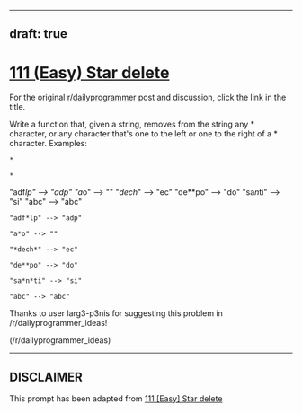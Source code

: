 ---
draft: true
----

# [111 (Easy) Star delete](https://www.reddit.com/r/dailyprogrammer/comments/12qi5b/1162012_challenge_111_easy_star_delete/)

For the original [r/dailyprogrammer](https://www.reddit.com/r/dailyprogrammer/) post and discussion, click the link in the title.

Write a function that, given a string, removes from the string any * character, or any character that's one to the left or one to the right of a * character. Examples:


```
*
```

```
*
```
"adf*lp" --> "adp"
"a*o" --> ""
"*dech*" --> "ec"
"de**po" --> "do"
"sa*n*ti" --> "si"
"abc" --> "abc" 


```
"adf*lp" --> "adp"
```

```
"a*o" --> ""
```

```
"*dech*" --> "ec"
```

```
"de**po" --> "do"
```

```
"sa*n*ti" --> "si"
```

```
"abc" --> "abc"
```
Thanks to user larg3-p3nis for suggesting this problem in /r/dailyprogrammer_ideas!

(/r/dailyprogrammer_ideas)

----
## **DISCLAIMER**
This prompt has been adapted from [111 [Easy] Star delete](https://www.reddit.com/r/dailyprogrammer/comments/12qi5b/1162012_challenge_111_easy_star_delete/
)
